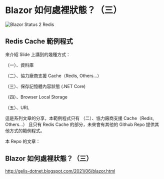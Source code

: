# Blazor 如何處裡狀態？（三）

![Blazor Status 2 Redis](https://i.imgur.com/PFFCtDc.jpg)

## Redis Cache 範例程式

來介紹 Slide 上講到的幾種方式： 

（一）、資料庫 

（二）、協力廠商支援 Cache（Redis, Others…） 

（三）、保存記憶體內容狀態 (.NET Core) 

（四）、Browser Local Storage 

（五）、URL

這是系列文章的分享，本範例程式只有 （二）、協力廠商支援 Cache（Redis, Others…） 且只有 Redis Cache 的部分，未來會有其他的 Github Repo 提供其他方式的範例程式。

本 Repo 的文章：
## Blazor 如何處裡狀態？（三）
http://gelis-dotnet.blogspot.com/2021/06/blazor.html